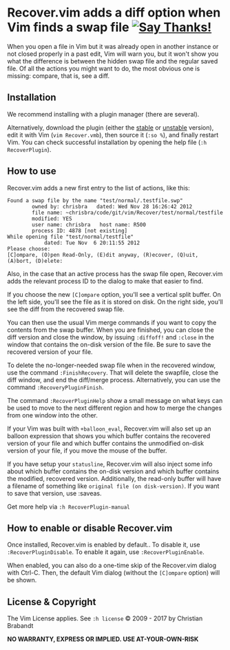 # Recover.vim adds a diff option when Vim finds a swap file [![Say Thanks!](https://img.shields.io/badge/Say%20Thanks-!-1EAEDB.svg)](https://saythanks.io/to/chrisbra)


When you open a file in Vim but it was already open in another instance or not
closed properly in a past edit, Vim will warn you, but it won't show you what
the difference is between the hidden swap file and the regular saved file. Of
all the actions you might want to do, the most obvious one is missing: compare,
that is, see a diff.

## Installation

We recommend installing with a plugin manager (there are several).

Alternatively, download the plugin (either the [stable][] or [unstable][]
version), edit it with Vim (`vim Recover.vmb`), then source it (`:so %`), and
finally restart Vim. You can check successful installation by opening the help
file (`:h RecoverPlugin`).

[unstable]: https://github.com/chrisbra/Recover.vim
[stable]: http://www.vim.org/scripts/script.php?script_id=3068

## How to use

Recover.vim adds a new first entry to the list of actions, like this:

    Found a swap file by the name "test/normal/.testfile.swp"
            owned by: chrisbra   dated: Wed Nov 28 16:26:42 2012
            file name: ~chrisbra/code/git/vim/Recover/test/normal/testfile
            modified: YES
            user name: chrisbra   host name: R500
            process ID: 4878 [not existing]
    While opening file "test/normal/testfile"
                dated: Tue Nov  6 20:11:55 2012
    Please choose:
    [C]ompare, (O)pen Read-Only, (E)dit anyway, (R)ecover, (Q)uit, (A)bort, (D)elete:

Also, in the case that an active process has the swap file open, Recover.vim
adds the relevant process ID to the dialog to make that easier to find.

If you choose the new `[C]ompare` option, you'll see a vertical split buffer. On
the left side, you'll see the file as it is stored on disk. On the right side,
you'll see the diff from the recovered swap file.

You can then use the usual Vim merge commands if you want to copy the contents
from the swap buffer. When you are finished, you can close the diff version and
close the window, by issuing `:diffoff!` and `:close` in the window that
contains the on-disk version of the file. Be sure to save the recovered version
of your file.

To delete the no-longer-needed swap file when in the recovered window, use the
command `:FinishRecovery`. That will delete the swapfile, close the diff window,
and end the diff/merge process. Alternatively, you can use the command
`:RecoveryPluginFinish`.

The command `:RecoverPluginHelp` show a small message on what keys can be used
to move to the next different region and how to merge the changes from one
window into the other.

If your Vim was built with `+balloon_eval`, Recover.vim will also set up an
balloon expression that shows you which buffer contains the recovered version of
your file and which buffer contains the unmodified on-disk version of your file,
if you move the mouse of the buffer.

If you have setup your `statusline`, Recover.vim will also inject some info
about which buffer contains the on-disk version and which buffer contains the
modified, recovered version. Additionally, the read-only buffer will have a
filename  of something like `original file (on disk-version)`. If you want to
save that version, use :saveas.

Get more help via `:h RecoverPlugin-manual`

## How to enable or disable Recover.vim

Once installed, Recover.vim is enabled by default.. To disable it, use
`:RecoverPluginDisable`. To enable it again, use `:RecoverPluginEnable`.

When enabled, you can also do a one-time skip of the Recover.vim dialog with
Ctrl-C. Then, the default Vim dialog (without the `[C]ompare` option) will be shown.


License & Copyright
-------

The Vim License applies. See `:h license`
© 2009 - 2017 by Christian Brabandt

__NO WARRANTY, EXPRESS OR IMPLIED.  USE AT-YOUR-OWN-RISK__
